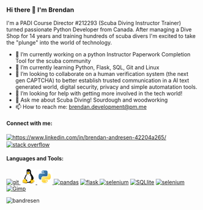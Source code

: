 ### Hi there 👋 I'm Brendan 

I'm a PADI Course Director #212293 (Scuba Diving Instructor Trainer) turned passionate Python Developer from Canada. After managing a Dive Shop for 14 years and training hundreds of scuba divers I'm excited to take the "plunge" into the world of technology. 

- 🔭 I’m currently working on a python Instructor Paperwork Completion Tool for the scuba community 
- 🌱 I’m currently learning Python, Flask, SQL, Git and Linux 
- 👯 I’m looking to collaborate on a human verification system (the next gen CAPTCHA) to better establish trusted communication in a AI text generated world, digital security, privacy and simple automatation tools.   
- 🤔 I’m looking for help with getting more involved in the tech world!
- 💬 Ask me about Scuba Diving! Sourdough and woodworking
- 📫 How to reach me: brendan.development@pm.me
<!-- ⚡ Fun fact: ... -->


#### Connect with me:
<p align="left">
<a href="https://www.linkedin.com/in/brendan-andresen-42204a265/" target="blank"><img align="center" src="https://raw.githubusercontent.com/rahuldkjain/github-profile-readme-generator/master/src/images/icons/Social/linked-in-alt.svg" alt="https://www.linkedin.com/in/brendan-andresen-42204a265/" height="30" width="40" /></a> <a href="https://stackoverflow.com/users/19899554/brendan" target="blank"><img align="center" src="https://upload.wikimedia.org/wikipedia/commons/e/ef/Stack_Overflow_icon.svg" alt="stack overflow" width="40" height="40"/></a>  

</p>

#### Languages and Tools:
<p align="left"> <a href="https://git-scm.com/" target="_blank" rel="noreferrer"> <img src="https://www.vectorlogo.zone/logos/git-scm/git-scm-icon.svg" alt="git" width="40" height="40"/> </a> <a href="https://www.linux.org/" target="_blank" rel="noreferrer"> <img src="https://raw.githubusercontent.com/devicons/devicon/master/icons/linux/linux-original.svg" alt="linux" width="40" height="40"/> </a> <a href="https://www.python.org" target="_blank" rel="noreferrer"> <img src="https://raw.githubusercontent.com/devicons/devicon/master/icons/python/python-original.svg" alt="python" width="40" height="40"/> </a>
<a href="https://pandas.pydata.org/" target="_blank" rel="noreferrer"><img src="https://upload.wikimedia.org/wikipedia/commons/2/22/Pandas_mark.svg" alt="pandas" width="40" height="40"/></a>
<a href="https://flask.palletsprojects.com/" target="_blank" rel="noreferrer"> <img src="https://www.vectorlogo.zone/logos/pocoo_flask/pocoo_flask-icon.svg" alt="flask" width="40" height="40"/> </a>
<a href="https://www.selenium.dev/" target="_blank" rel="noreferrer"> <img src="https://camo.githubusercontent.com/115e629f5e7da59e36e66c3cba0c0354bd9fbf6915fa1d97cfefebbac1045ddb/68747470733a2f2f63646e2e7261776769742e636f6d2f636c61726976652f636c612d73656c656e69756d2d706c7567696e2f6d61737465722f7075626c69632f69636f6e2f73656c656e69756d2e7376673f73616e6974697a653d74727565" alt="selenium" width="40" height="40"/></a>
<a href="https://sqlite.org/index.html" target="_blank" rel="noreferrer"><img src="https://upload.wikimedia.org/wikipedia/commons/9/97/Sqlite-square-icon.svg" alt="SQLlite" width="40" height="40"/></a>
<a href="https://www.libreoffice.org/discover/calc/" target="_blank" rel="noreferrer"> <img src ="https://lh3.googleusercontent.com/-CVsUqEsTc9U/Yd7fFt7vRdI/AAAAAAAAhqA/4ZufmKhQWlglqkHZWCgjQo__M0C2iIbigCNcBGAsYHQ/libreoffice-calc-logo.png" alt="selenium" width="40" height="40"/></a>
<a href="https://www.gimp.org/" target="_blank" rel="noreferrer"><img src="https://upload.wikimedia.org/wikipedia/commons/4/45/The_GIMP_icon_-_gnome.svg" alt="Gimp" width="40" height="40"/></a>

  
</p>

<p align="left"> <img src="https://komarev.com/ghpvc/?username=bandresen&label=Profile%20views&color=0e75b6&style=flat" alt="bandresen" /> </p>


<!--
**BAndresen/BAndresen** is a ✨ _special_ ✨ repository because its `README.md` (this file) appears on your GitHub profile.

Here are some ideas to get you started:

- 🔭 I’m currently working on ...
- 🌱 I’m currently learning ...
- 👯 I’m looking to collaborate on ...
- 🤔 I’m looking for help with ...
- 💬 Ask me about ...
- 📫 How to reach me: ...
- 😄 Pronouns: ...
- ⚡ Fun fact: ...
-->
